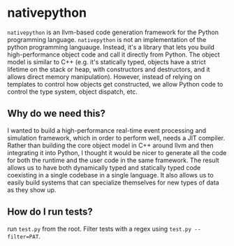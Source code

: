 # nativepython

`nativepython` is an llvm-based code generation framework for the Python programming language.
`nativepython` is not an implementation of the python programming languauge. Instead, it's a library
that lets you build high-performance object code and call it directly from Python. The object model
is similar to C++ (e.g. it's statically typed, objects have a strict lifetime on the stack or heap,
with constructors and destructors, and it allows direct memory manipulation). However, instead of
relying on templates to control how objects get constructed, we allow Python code to control the
type system, object dispatch, etc.

## Why do we need this?

I wanted to build a high-performance real-time event processing and simulation framework, which in
order to perform well, needs a JIT compiler. Rather than building the core object model in C++
around  llvm and then integrating it into Python, I thought it would be nicer to generate all the
code for both the runtime and the user code in the same framework.  The result allows us to  have
both dynamically typed and statically typed code coexisting in a single codebase in a single
language. It also allows us to easily build systems that can specialize themselves for new types of
data as they show up.

## How do I run tests?

run `test.py` from the root. Filter tests with a regex using `test.py --filter=PAT`.
